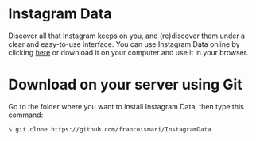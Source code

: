 # Instagram Data
Discover all that Instagram keeps on you, and (re)discover them under a clear and easy-to-use interface.
You can use Instagram Data online by clicking <a href="https://instagram.franc0is.fr">here</a> or download it on your computer and use it in your browser.

# Download on your server using Git

Go to the folder where you want to install Instagram Data, then type this command:

```
$ git clone https://github.com/francoismari/InstagramData
```
